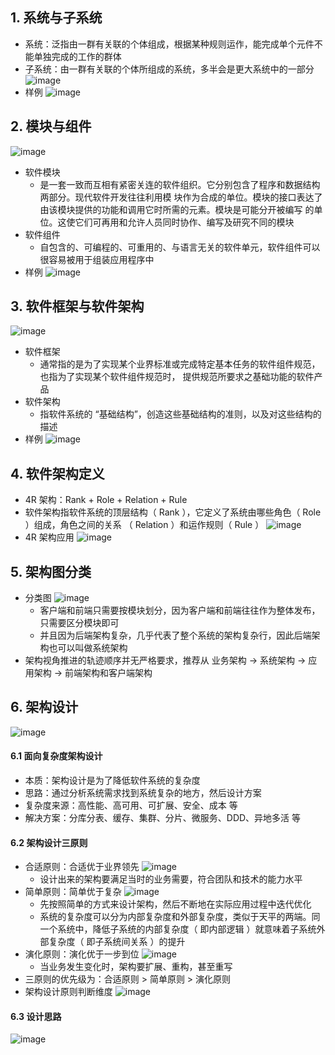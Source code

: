 ## 1. 系统与子系统

- 系统：泛指由一群有关联的个体组成，根据某种规则运作，能完成单个元件不能单独完成的工作的群体
- 子系统：由一群有关联的个体所组成的系统，多半会是更大系统中的一部分
  ![image](https://github.com/user-attachments/assets/6554bc02-532f-4744-885e-8f964a9aa178)
- 样例
  ![image](https://github.com/user-attachments/assets/07ba24f6-eb18-4d7a-b501-a5834b3416b8)

## 2. 模块与组件

![image](https://github.com/user-attachments/assets/b2e0d6e3-fd85-4881-9b5f-db5d2da73082)

- 软件模块
  - 是一套一致而互相有紧密关连的软件组织。它分别包含了程序和数据结构两部分。现代软件开发往往利用模
    块作为合成的单位。模块的接口表达了由该模块提供的功能和调用它时所需的元素。模块是可能分开被编写
    的单位。这使它们可再用和允许人员同时协作、编写及研究不同的模块
- 软件组件
  - 自包含的、可编程的、可重用的、与语言无关的软件单元，软件组件可以很容易被用于组装应用程序中
- 样例
  ![image](https://github.com/user-attachments/assets/c97b1253-d067-46f0-b7e8-259b0ca1d409)

## 3. 软件框架与软件架构

![image](https://github.com/user-attachments/assets/6d885f0a-6463-4c8e-be40-ac2d4a8ead5a)

- 软件框架
  - 通常指的是为了实现某个业界标准或完成特定基本任务的软件组件规范，也指为了实现某个软件组件规范时，
    提供规范所要求之基础功能的软件产品
- 软件架构
  - 指软件系统的 “基础结构”，创造这些基础结构的准则，以及对这些结构的描述
- 样例
  ![image](https://github.com/user-attachments/assets/b074d890-3f3b-4e48-8ef2-41fed1ac4afd)

## 4. 软件架构定义

- 4R 架构：Rank + Role + Relation + Rule
- 软件架构指软件系统的顶层结构（ Rank ），它定义了系统由哪些角色（ Role ）组成，角色之间的关系
  （ Relation ）和运作规则（ Rule ）
  ![image](https://github.com/user-attachments/assets/d539477f-d295-4f02-990e-04bb0f4c1958)
- 4R 架构应用
  ![image](https://github.com/user-attachments/assets/72ac4858-0e42-4fc1-975e-fca98fc6a32f)

## 5. 架构图分类

- 分类图
  ![image](https://github.com/user-attachments/assets/11141713-fc42-48d2-b6c9-6ef4f5f4f119)
  - 客户端和前端只需要按模块划分，因为客户端和前端往往作为整体发布，只需要区分模块即可
  - 并且因为后端架构复杂，几乎代表了整个系统的架构复杂行，因此后端架构也可以叫做系统架构
- 架构视角推进的轨迹顺序并无严格要求，推荐从 业务架构 -> 系统架构 -> 应用架构 -> 前端架构和客户端架构

## 6. 架构设计

![image](https://github.com/user-attachments/assets/cf0cf384-7032-40b8-a60b-8cad54e287ce)

#### 6.1 面向复杂度架构设计

- 本质：架构设计是为了降低软件系统的复杂度
- 思路：通过分析系统需求找到系统复杂的地方，然后设计方案
- 复杂度来源：高性能、高可用、可扩展、安全、成本 等
- 解决方案：分库分表、缓存、集群、分片、微服务、DDD、异地多活 等

#### 6.2 架构设计三原则

- 合适原则：合适优于业界领先
  ![image](https://github.com/user-attachments/assets/3ee00f7c-cf5b-4ecf-b9a8-7c4573e6b0b5)
  - 设计出来的架构要满足当时的业务需要，符合团队和技术的能力水平
- 简单原则：简单优于复杂
  ![image](https://github.com/user-attachments/assets/2b00cffc-6d2a-432c-bbaf-9100084fb7a6)
  - 先按照简单的方式来设计架构，然后不断地在实际应用过程中迭代优化
  - 系统的复杂度可以分为内部复杂度和外部复杂度，类似于天平的两端。同一个系统中，降低子系统的内部复杂度（ 即内部逻辑 ）就意味着子系统外部复杂度（ 即子系统间关系 ）的提升
- 演化原则：演化优于一步到位
  ![image](https://github.com/user-attachments/assets/c80b1981-c163-48dc-b2e5-28c0b7d9ec70)
  - 当业务发生变化时，架构要扩展、重构，甚至重写
- 三原则的优先级为：合适原则 > 简单原则 > 演化原则
- 架构设计原则判断维度
  ![image](https://github.com/user-attachments/assets/5a56daf8-4822-44eb-8255-89465958a9d0)

#### 6.3 设计思路

![image](https://github.com/user-attachments/assets/f7dbb67d-6a52-41bc-a601-5729537051e0)
